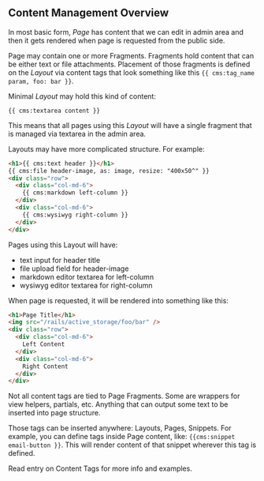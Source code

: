 ## Content Management Overview

In most basic form, *Page* has content that we can edit in admin area and then
it gets rendered when page is requested from the public side.

Page may contain one or more Fragments. Fragments hold content that can be either
text or file attachments. Placement of those fragments is defined on the *Layout*
via content tags that look something like this `{{ cms:tag_name param, foo: bar }}`.

Minimal *Layout* may hold this kind of content:

```
{{ cms:textarea content }}
```

This means that all pages using this *Layout* will have a single fragment that
is managed via textarea in the admin area.

Layouts may have more complicated structure. For example:

```html
<h1>{{ cms:text header }}</h1>
{{ cms:file header-image, as: image, resize: "400x50^" }}
<div class="row">
  <div class="col-md-6">
    {{ cms:markdown left-column }}
  </div>
  <div class="col-md-6">
    {{ cms:wysiwyg right-column }}
  </div>
</div>
```

Pages using this Layout will have:

* text input for header title
* file upload field for header-image
* markdown editor textarea for left-column
* wysiwyg editor textarea for right-column

When page is requested, it will be rendered into something like this:

```html
<h1>Page Title</h1>
<img src="/rails/active_storage/foo/bar" />
<div class="row">
  <div class="col-md-6">
    Left Content
  </div>
  <div class="col-md-6">
    Right Content
  </div>
</div>
```

Not all content tags are tied to Page Fragments. Some are wrappers for view
helpers, partials, etc. Anything that can output some text to be inserted into
page structure.

Those tags can be inserted anywhere: Layouts, Pages, Snippets. For example, you
can define tags inside Page content, like: `{{cms:snippet email-button }}`.
This will render content of that snippet wherever this tag is defined.

Read entry on Content Tags for more info and examples.
